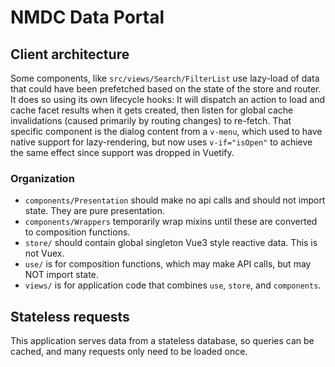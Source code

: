 # NMDC Data Portal

## Client architecture

Some components, like `src/views/Search/FilterList` use lazy-load of data that could have been prefetched based on the state of the store and router.  It does so using its own lifecycle hooks: It will dispatch an action to load and cache facet results when it gets created, then listen for global cache invalidations (caused primarily by routing changes) to re-fetch.  That specific component is the dialog content from a `v-menu`, which used to have native support for lazy-rendering, but now uses `v-if="isOpen"` to achieve the same effect since support was dropped in Vuetify.

### Organization

* `components/Presentation` should make no api calls and should not import state.  They are pure presentation.
* `components/Wrappers` temporarily wrap mixins until these are converted to composition functions.
* `store/` should contain global singleton Vue3 style reactive data.  This is not Vuex.
* `use/` is for composition functions, which may make API calls, but may NOT import state.
* `views/` is for application code that combines `use`, `store`, and `components`.

## Stateless requests

This application serves data from a stateless database, so queries can be cached, and many requests only need to be loaded once.
